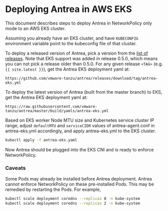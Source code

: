 # Deploying Antrea in AWS EKS

This document describes steps to deploy Antrea in NetworkPolicy only mode to an AWS EKS cluster.

Assuming you already have an EKS cluster, and have ``KUBECONFIG`` environment variable point to
the kubeconfig file of that cluster.

To deploy a released version of Antrea, pick a version from the
[list of releases](https://github.com/vmware-tanzu/antrea/releases).
Note that EKS support was added in release 0.5.0, which means you can not
pick a release older than 0.5.0. For any given release `<TAG>` (e.g. `{{ site.latest }}`),
get the Antrea EKS deployment yaml at:
```
https://github.com/vmware-tanzu/antrea/releases/download/tag/antrea-eks.yml
```

To deploy the latest version of Antrea (built from the master branch) to EKS, get the Antrea EKS
deployment yaml at:
```
https://raw.githubusercontent.com/vmware-tanzu/antrea/master/build/yamls/antrea-eks.yml
```

Based on EKS worker Node MTU size and Kubernetes service cluster IP range, adjust
``defaultMTU`` and ``serviceCIDR`` values of antrea-agent.conf in antrea-eks.yml
 accordingly, and apply antrea-eks.yml to the EKS cluster.

```bash
kubectl apply -f antrea-eks.yaml 
```
Now Antrea should be plugged into the EKS CNI and is ready to enforce NetworkPolicy.

### Caveats

Some Pods may already be installed before Antrea deployment. Antrea cannot enforce NetworkPolicy
on these pre-installed Pods. This may be remedied by restarting the Pods. For example,

```bash
kubectl scale deployment coredns --replicas 0 -n kube-system
kubectl scale deployment coredns --replicas 2 -n kube-system
```
